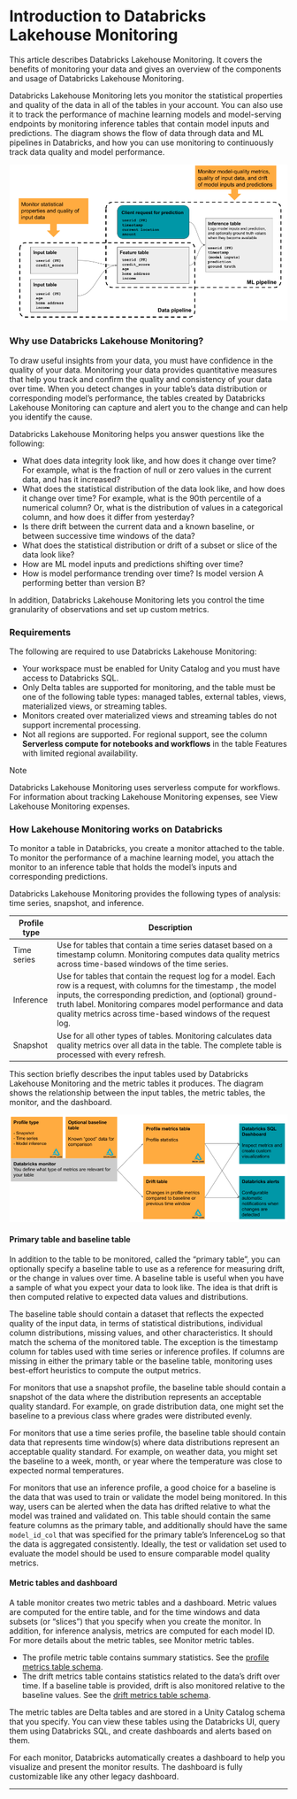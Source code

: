 # Introduction to Databricks Lakehouse Monitoring

This article describes Databricks Lakehouse Monitoring. It covers the benefits of monitoring your data and gives an overview of the components and usage of Databricks Lakehouse Monitoring.

Databricks Lakehouse Monitoring lets you monitor the statistical properties and quality of the data in all of the tables in your account. You can also use it to track the performance of machine learning models and model-serving endpoints by monitoring inference tables that contain model inputs and predictions. The diagram shows the flow of data through data and ML pipelines in Databricks, and how you can use monitoring to continuously track data quality and model performance.

![Databricks Lakehouse Monitoring overview](<.gitbook/assets/lakehouse monitoring overview.png>)

### Why use Databricks Lakehouse Monitoring?

To draw useful insights from your data, you must have confidence in the quality of your data. Monitoring your data provides quantitative measures that help you track and confirm the quality and consistency of your data over time. When you detect changes in your table’s data distribution or corresponding model’s performance, the tables created by Databricks Lakehouse Monitoring can capture and alert you to the change and can help you identify the cause.

Databricks Lakehouse Monitoring helps you answer questions like the following:

* What does data integrity look like, and how does it change over time? For example, what is the fraction of null or zero values in the current data, and has it increased?
* What does the statistical distribution of the data look like, and how does it change over time? For example, what is the 90th percentile of a numerical column? Or, what is the distribution of values in a categorical column, and how does it differ from yesterday?
* Is there drift between the current data and a known baseline, or between successive time windows of the data?
* What does the statistical distribution or drift of a subset or slice of the data look like?
* How are ML model inputs and predictions shifting over time?
* How is model performance trending over time? Is model version A performing better than version B?

In addition, Databricks Lakehouse Monitoring lets you control the time granularity of observations and set up custom metrics.

### Requirements

The following are required to use Databricks Lakehouse Monitoring:

* Your workspace must be enabled for Unity Catalog and you must have access to Databricks SQL.
* Only Delta tables are supported for monitoring, and the table must be one of the following table types: managed tables, external tables, views, materialized views, or streaming tables.
* Monitors created over materialized views and streaming tables do not support incremental processing.
* Not all regions are supported. For regional support, see the column **Serverless compute for notebooks and workflows** in the table Features with limited regional availability.

Note

Databricks Lakehouse Monitoring uses serverless compute for workflows. For information about tracking Lakehouse Monitoring expenses, see View Lakehouse Monitoring expenses.

### How Lakehouse Monitoring works on Databricks

To monitor a table in Databricks, you create a monitor attached to the table. To monitor the performance of a machine learning model, you attach the monitor to an inference table that holds the model’s inputs and corresponding predictions.

Databricks Lakehouse Monitoring provides the following types of analysis: time series, snapshot, and inference.

| Profile type | Description                                                                                                                                                                                                                                                                                                      |
| ------------ | ---------------------------------------------------------------------------------------------------------------------------------------------------------------------------------------------------------------------------------------------------------------------------------------------------------------- |
| Time series  | Use for tables that contain a time series dataset based on a timestamp column. Monitoring computes data quality metrics across time-based windows of the time series.                                                                                                                                            |
| Inference    | Use for tables that contain the request log for a model. Each row is a request, with columns for the timestamp , the model inputs, the corresponding prediction, and (optional) ground-truth label. Monitoring compares model performance and data quality metrics across time-based windows of the request log. |
| Snapshot     | Use for all other types of tables. Monitoring calculates data quality metrics over all data in the table. The complete table is processed with every refresh.                                                                                                                                                    |

This section briefly describes the input tables used by Databricks Lakehouse Monitoring and the metric tables it produces. The diagram shows the relationship between the input tables, the metric tables, the monitor, and the dashboard.

![Databricks Lakehouse Monitoring diagram](<.gitbook/assets/lakehouse monitoring.png>)

#### Primary table and baseline table

In addition to the table to be monitored, called the “primary table”, you can optionally specify a baseline table to use as a reference for measuring drift, or the change in values over time. A baseline table is useful when you have a sample of what you expect your data to look like. The idea is that drift is then computed relative to expected data values and distributions.

The baseline table should contain a dataset that reflects the expected quality of the input data, in terms of statistical distributions, individual column distributions, missing values, and other characteristics. It should match the schema of the monitored table. The exception is the timestamp column for tables used with time series or inference profiles. If columns are missing in either the primary table or the baseline table, monitoring uses best-effort heuristics to compute the output metrics.

For monitors that use a snapshot profile, the baseline table should contain a snapshot of the data where the distribution represents an acceptable quality standard. For example, on grade distribution data, one might set the baseline to a previous class where grades were distributed evenly.

For monitors that use a time series profile, the baseline table should contain data that represents time window(s) where data distributions represent an acceptable quality standard. For example, on weather data, you might set the baseline to a week, month, or year where the temperature was close to expected normal temperatures.

For monitors that use an inference profile, a good choice for a baseline is the data that was used to train or validate the model being monitored. In this way, users can be alerted when the data has drifted relative to what the model was trained and validated on. This table should contain the same feature columns as the primary table, and additionally should have the same `model_id_col` that was specified for the primary table’s InferenceLog so that the data is aggregated consistently. Ideally, the test or validation set used to evaluate the model should be used to ensure comparable model quality metrics.

#### Metric tables and dashboard

A table monitor creates two metric tables and a dashboard. Metric values are computed for the entire table, and for the time windows and data subsets (or “slices”) that you specify when you create the monitor. In addition, for inference analysis, metrics are computed for each model ID. For more details about the metric tables, see Monitor metric tables.

* The profile metric table contains summary statistics. See the [profile metrics table schema](about:blank/monitor-output.html#profile-metrics-table).
* The drift metrics table contains statistics related to the data’s drift over time. If a baseline table is provided, drift is also monitored relative to the baseline values. See the [drift metrics table schema](about:blank/monitor-output.html#drift-metrics-table).

The metric tables are Delta tables and are stored in a Unity Catalog schema that you specify. You can view these tables using the Databricks UI, query them using Databricks SQL, and create dashboards and alerts based on them.

For each monitor, Databricks automatically creates a dashboard to help you visualize and present the monitor results. The dashboard is fully customizable like any other legacy dashboard.

***
